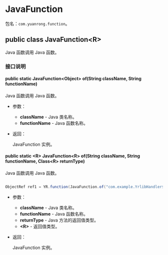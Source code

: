 # JavaFunction

包名：`com.yuanrong.function`。

## public class JavaFunction&lt;R\>

Java 函数调用 Java 函数。

### 接口说明

#### public static JavaFunction\<Object\> of(String className, String functionName)

Java 函数调用 Java 函数。

- 参数：

   - **className** - Java 类名称。
   - **functionName** - Java 函数名称。

- 返回：

    JavaFunction 实例。

#### public static &lt;R&gt; JavaFunction&lt;R&gt; of(String className, String functionName, Class&lt;R&gt; returnType)

Java 函数调用 Java 函数。

```java

ObjectRef ref1 = YR.function(JavaFunction.of("com.example.YrlibHandler$MyYRApp", "smallCall", String.class)).invoke();
```

- 参数：

   - **className** - Java 类名称。
   - **functionName** - Java 函数名称。
   - **returnType** - Java 方法的返回值类型。
   - **&lt;R&gt;** - 返回值类型。

- 返回：

    JavaFunction 实例。
